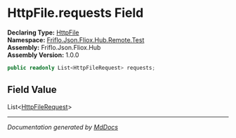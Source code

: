 ﻿<!--  
  <auto-generated>   
    The contents of this file were generated by a tool.  
    Changes to this file may be list if the file is regenerated  
  </auto-generated>   
-->

# HttpFile.requests Field

**Declaring Type:** [HttpFile](../index.md)  
**Namespace:** [Friflo.Json.Fliox.Hub.Remote.Test](../../index.md)  
**Assembly:** Friflo.Json.Fliox.Hub  
**Assembly Version:** 1.0.0

```csharp
public readonly List<HttpFileRequest> requests;
```

## Field Value

List\<[HttpFileRequest](../../HttpFileRequest/index.md)\>

___

*Documentation generated by [MdDocs](https://github.com/ap0llo/mddocs)*
